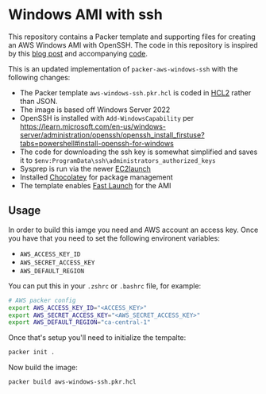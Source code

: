 # Windows AMI with ssh

This repository contains a Packer template and supporting files for creating an AWS Windows AMI with OpenSSH. The code in this repository is inspired by this [blog post](https://operator-error.com/2018/04/16/windows-amis-with-even/) and accompanying [code](https://github.com/jen20/packer-aws-windows-ssh).

This is an updated implementation of `packer-aws-windows-ssh` with the following changes:

- The Packer template `aws-windows-ssh.pkr.hcl` is coded in [HCL2](https://developer.hashicorp.com/packer/guides/hcl) rather than JSON.
- The image is based off Windows Server 2022
- OpenSSH is installed with `Add-WindowsCapability` per <https://learn.microsoft.com/en-us/windows-server/administration/openssh/openssh_install_firstuse?tabs=powershell#install-openssh-for-windows>
- The code for downloading the ssh key is somewhat simplified and saves it to `$env:ProgramData\ssh\administrators_authorized_keys`
- Sysprep is run via the newer [EC2launch](https://docs.aws.amazon.com/AWSEC2/latest/WindowsGuide/ec2launch.html)
- Installed [Chocolatey](https://chocolatey.org) for package management
- The template enables [Fast Launch](https://docs.aws.amazon.com/AWSEC2/latest/WindowsGuide/win-ami-config-fast-launch.html) for the AMI

## Usage

In order to build this iamge you need and AWS account an access key. Once you have that you need to set the following environent variables:

- `AWS_ACCESS_KEY_ID`
- `AWS_SECRET_ACCESS_KEY`
- `AWS_DEFAULT_REGION`

You can put this in your `.zshrc` or `.bashrc` file, for example:

```bash
# AWS packer config
export AWS_ACCESS_KEY_ID="<ACCESS_KEY>"
export AWS_SECRET_ACCESS_KEY="<AWS_SECRET_ACCESS_KEY>"
export AWS_DEFAULT_REGION="ca-central-1"
```

Once that's setup you'll need to initialize the tempalte:

```bash
packer init .
```

Now build the image:

```bash
packer build aws-windows-ssh.pkr.hcl
```
